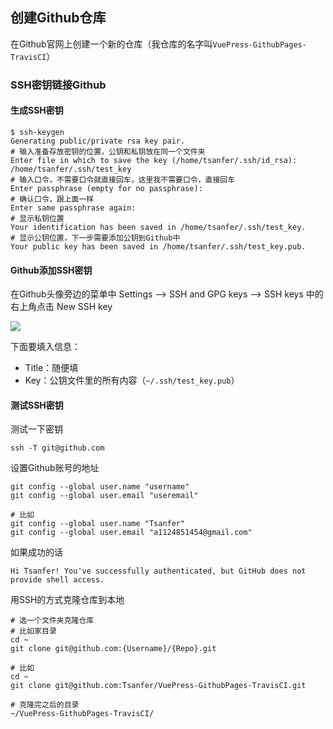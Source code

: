 ## 创建Github仓库

在Github官网上创建一个新的仓库（我仓库的名字叫`VuePress-GithubPages-TravisCI`）

### SSH密钥链接Github

#### 生成SSH密钥

```shell
$ ssh-keygen
Generating public/private rsa key pair.
# 输入准备存放密钥的位置，公钥和私钥放在同一个文件夹
Enter file in which to save the key (/home/tsanfer/.ssh/id_rsa): /home/tsanfer/.ssh/test_key
# 输入口令，不需要口令就直接回车，这里我不需要口令，直接回车
Enter passphrase (empty for no passphrase):
# 确认口令，跟上面一样
Enter same passphrase again:
# 显示私钥位置
Your identification has been saved in /home/tsanfer/.ssh/test_key.
# 显示公钥位置，下一步需要添加公钥到Github中
Your public key has been saved in /home/tsanfer/.ssh/test_key.pub.
```

#### Github添加SSH密钥

在Github头像旁边的菜单中 Settings --> SSH and GPG keys --> SSH keys 中的右上角点击 New SSH key

![](https://cdn-image.tsanfer.xyz/img/20200315223817.png)

下面要填入信息：

- Title：随便填
- Key：公钥文件里的所有内容（`~/.ssh/test_key.pub`）

#### 测试SSH密钥

测试一下密钥

```shell
ssh -T git@github.com
```

设置Github账号的地址

```shell
git config --global user.name "username"
git config --global user.email "useremail"

# 比如
git config --global user.name "Tsanfer"
git config --global user.email "a1124851454@gmail.com"
```

如果成功的话

```shell
Hi Tsanfer! You've successfully authenticated, but GitHub does not provide shell access.
```

用SSH的方式克隆仓库到本地

```shell
# 选一个文件夹克隆仓库
# 比如家目录
cd ~
git clone git@github.com:{Username}/{Repo}.git

# 比如
cd ~
git clone git@github.com:Tsanfer/VuePress-GithubPages-TravisCI.git
```

```shell
# 克隆完之后的目录
~/VuePress-GithubPages-TravisCI/
```

